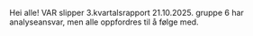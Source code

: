Hei alle! VAR slipper 3.kvartalsrapport 21.10.2025. gruppe 6 har analyseansvar, men alle oppfordres til å følge med.
